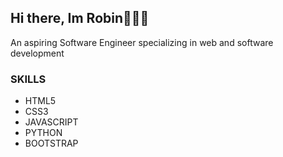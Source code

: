 ## Hi there, Im Robin👨🏻‍💻 
<div class="container"> 
  <div class="info"> 
    <p>An aspiring Software Engineer specializing in web and software development</p> 
  </div> 
  <div class="skils"> 
    <h3>SKILLS</h3> 
    <ul> 
      <li>HTML5</li> 
      <li>CSS3</li> 
      <li>JAVASCRIPT</li> 
      <li>PYTHON</li> 
      <li>BOOTSTRAP</li> 
    </ul> 
  </div> 
  <div class="contacts"> 
  </div> 
</div>

<!--
**robraymundo/robraymundo** is a ✨ _special_ ✨ repository because its `README.md` (this file) appears on your GitHub profile.

Here are some ideas to get you started:

- 🔭 I’m currently working on ...
- 🌱 I’m currently learning ...
- 👯 I’m looking to collaborate on ...
- 🤔 I’m looking for help with ...
- 💬 Ask me about ...
- 📫 How to reach me: ...
- 😄 Pronouns: ...
- ⚡ Fun fact: ...
-->
